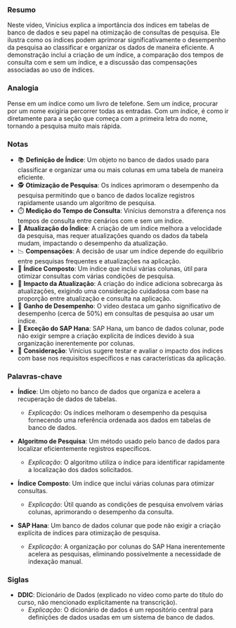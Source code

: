 ### Resumo

Neste vídeo, Vinícius explica a importância dos índices em tabelas de banco de dados e seu papel na otimização de consultas de pesquisa. Ele ilustra como os índices podem aprimorar significativamente o desempenho da pesquisa ao classificar e organizar os dados de maneira eficiente. A demonstração inclui a criação de um índice, a comparação dos tempos de consulta com e sem um índice, e a discussão das compensações associadas ao uso de índices.

### Analogia

Pense em um índice como um livro de telefone. Sem um índice, procurar por um nome exigiria percorrer todas as entradas. Com um índice, é como ir diretamente para a seção que começa com a primeira letra do nome, tornando a pesquisa muito mais rápida.

### Notas

- 📚 **Definição de Índice**: Um objeto no banco de dados usado para classificar e organizar uma ou mais colunas em uma tabela de maneira eficiente.
- 🕵️ **Otimização de Pesquisa**: Os índices aprimoram o desempenho da pesquisa permitindo que o banco de dados localize registros rapidamente usando um algoritmo de pesquisa.
- ⏱️ **Medição do Tempo de Consulta**: Vinícius demonstra a diferença nos tempos de consulta entre cenários com e sem um índice.
- 🔄 **Atualização do Índice**: A criação de um índice melhora a velocidade da pesquisa, mas requer atualizações quando os dados da tabela mudam, impactando o desempenho da atualização.
- 📉 **Compensações**: A decisão de usar um índice depende do equilíbrio entre pesquisas frequentes e atualizações na aplicação.
- 🧩 **Índice Composto**: Um índice que inclui várias colunas, útil para otimizar consultas com várias condições de pesquisa.
- 🔄 **Impacto da Atualização**: A criação do índice adiciona sobrecarga às atualizações, exigindo uma consideração cuidadosa com base na proporção entre atualização e consulta na aplicação.
- 🚀 **Ganho de Desempenho**: O vídeo destaca um ganho significativo de desempenho (cerca de 50%) em consultas de pesquisa ao usar um índice.
- 🔄 **Exceção do SAP Hana**: SAP Hana, um banco de dados colunar, pode não exigir sempre a criação explícita de índices devido à sua organização inerentemente por colunas.
- 🤔 **Consideração**: Vinícius sugere testar e avaliar o impacto dos índices com base nos requisitos específicos e nas características da aplicação.

### Palavras-chave

- **Índice**: Um objeto no banco de dados que organiza e acelera a recuperação de dados de tabelas.
  - *Explicação*: Os índices melhoram o desempenho da pesquisa fornecendo uma referência ordenada aos dados em tabelas de banco de dados.

- **Algoritmo de Pesquisa**: Um método usado pelo banco de dados para localizar eficientemente registros específicos.
  - *Explicação*: O algoritmo utiliza o índice para identificar rapidamente a localização dos dados solicitados.

- **Índice Composto**: Um índice que inclui várias colunas para otimizar consultas.
  - *Explicação*: Útil quando as condições de pesquisa envolvem várias colunas, aprimorando o desempenho da consulta.

- **SAP Hana**: Um banco de dados colunar que pode não exigir a criação explícita de índices para otimização de pesquisa.
  - *Explicação*: A organização por colunas do SAP Hana inerentemente acelera as pesquisas, eliminando possivelmente a necessidade de indexação manual.

### Siglas

- **DDIC**: Dicionário de Dados (explicado no vídeo como parte do título do curso, não mencionado explicitamente na transcrição).
  - *Explicação*: O dicionário de dados é um repositório central para definições de dados usadas em um sistema de banco de dados.
